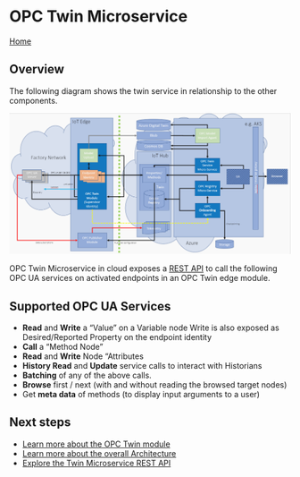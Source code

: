 # OPC Twin Microservice

[Home](../readme.md)

## Overview

The following diagram shows the twin service in relationship to the other components.

![](../media/architecture.PNG)

OPC Twin Microservice in cloud exposes a [REST API](../api/twin/readme.md) to call the following OPC UA services on activated endpoints in an OPC Twin edge module.

## Supported OPC UA Services

* **Read** and **Write** a “Value” on a Variable node
  Write is also exposed as Desired/Reported Property on the endpoint identity
* **Call** a “Method Node”
* **Read** and **Write** Node “Attributes
* **History Read** and **Update** service calls to interact with Historians
* **Batching** of any of the above calls.
* **Browse** first / next (with and without reading the browsed target nodes)
* Get **meta data** of methods (to display input arguments to a user)

## Next steps

* [Learn more about the OPC Twin module](../modules/twin.md)
* [Learn more about the overall Architecture](../architecture.md)
* [Explore the Twin Microservice REST API](../api/twin/readme.md)

